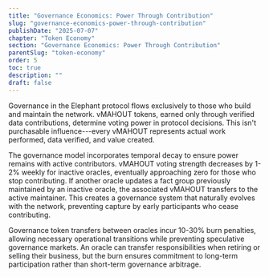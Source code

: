 ```yaml
---
title: "Governance Economics: Power Through Contribution"
slug: "governance-economics-power-through-contribution"
publishDate: "2025-07-07"
chapter: "Token Economy"
section: "Governance Economics: Power Through Contribution"
parentSlug: "token-economy"
order: 5
toc: true
description: ""
draft: false
---
```


Governance in the Elephant protocol flows exclusively to those who build and
maintain the network. vMAHOUT tokens, earned only through verified data
contributions, determine voting power in protocol decisions. This isn't
purchasable influence---every vMAHOUT represents actual work performed, data
verified, and value created.

The governance model incorporates temporal decay to ensure power remains with
active contributors. vMAHOUT voting strength decreases by 1-2% weekly for
inactive oracles, eventually approaching zero for those who stop contributing.
If another oracle updates a fact group previously maintained by an inactive
oracle, the associated vMAHOUT transfers to the active maintainer. This creates
a governance system that naturally evolves with the network, preventing capture
by early participants who cease contributing.

Governance token transfers between oracles incur 10-30% burn penalties, allowing
necessary operational transitions while preventing speculative governance
markets. An oracle can transfer responsibilities when retiring or selling their
business, but the burn ensures commitment to long-term participation rather than
short-term governance arbitrage.
